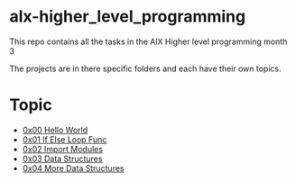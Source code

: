 # alx-higher_level_programming

This repo contains all the tasks in the AlX Higher level programming month 3

The projects are in there specific folders and each have their own topics.

# Topic
- [0x00 Hello World](./)
- [0x01 If Else Loop Func](./)
- [0x02 Import Modules](./)
- [0x03 Data Structures](./)
- [0x04 More Data Structures](./)
